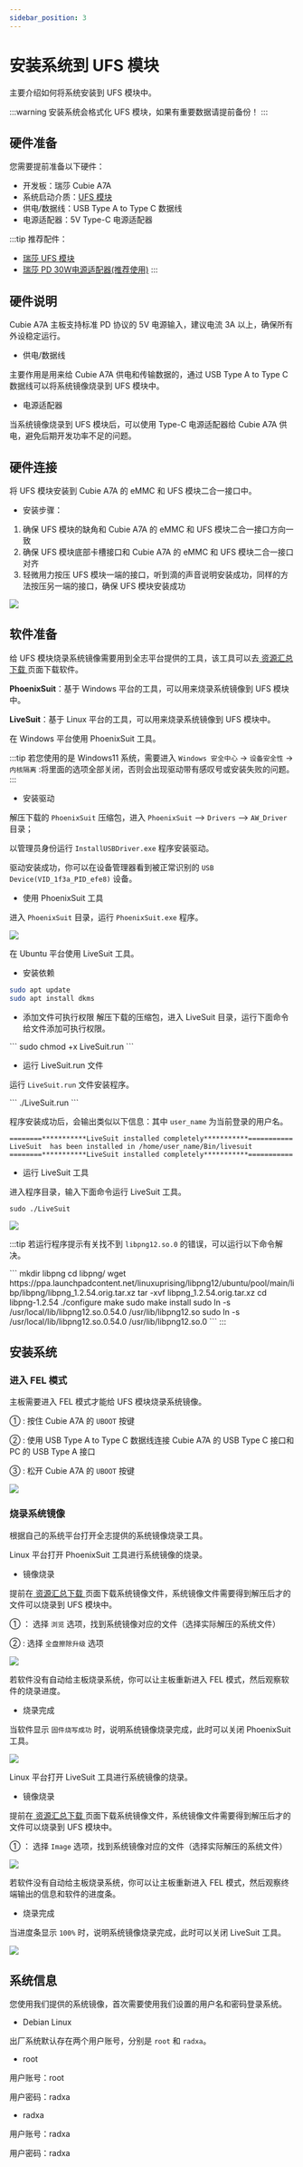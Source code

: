 ```yaml
---
sidebar_position: 3
---
```


# 安装系统到 UFS 模块

主要介绍如何将系统安装到 UFS 模块中。

:::warning
安装系统会格式化 UFS 模块，如果有重要数据请提前备份！
:::

## 硬件准备

您需要提前准备以下硬件：

- 开发板：瑞莎 Cubie A7A
- 系统启动介质：[UFS 模块](https://radxa.com/products/accessories/ufs-module)
- 供电/数据线：USB Type A to Type C 数据线
- 电源适配器：5V Type-C 电源适配器

:::tip
推荐配件：

- [瑞莎 UFS 模块](https://radxa.com/products/accessories/ufs-module)
- [瑞莎 PD 30W电源适配器(推荐使用)](https://radxa.com/products/accessories/power-pd-30w)
  :::

## 硬件说明

Cubie A7A 主板支持标准 PD 协议的 5V 电源输入，建议电流 3A 以上，确保所有外设稳定运行。

- 供电/数据线

主要作用是用来给 Cubie A7A 供电和传输数据的，通过 USB Type A to Type C 数据线可以将系统镜像烧录到 UFS 模块中。

- 电源适配器

当系统镜像烧录到 UFS 模块后，可以使用 Type-C 电源适配器给 Cubie A7A 供电，避免后期开发功率不足的问题。

## 硬件连接

将 UFS 模块安装到 Cubie A7A 的 eMMC 和 UFS 模块二合一接口中。

- 安装步骤：

1. 确保 UFS 模块的缺角和 Cubie A7A 的 eMMC 和 UFS 模块二合一接口方向一致
2. 确保 UFS 模块底部卡槽接口和 Cubie A7A 的 eMMC 和 UFS 模块二合一接口对齐
3. 轻微用力按压 UFS 模块一端的接口，听到滴的声音说明安装成功，同样的方法按压另一端的接口，确保 UFS 模块安装成功
<div style={{textAlign: 'center'}}>
  <img src="/img/cubie/a7a/a7a-ufs.webp" style={{width: '100%', maxWidth: '1200px'}} />
</div>

## 软件准备

给 UFS 模块烧录系统镜像需要用到全志平台提供的工具，该工具可以去[ 资源汇总下载 ](../../download)页面下载软件。

**PhoenixSuit**：基于 Windows 平台的工具，可以用来烧录系统镜像到 UFS 模块中。

**LiveSuit**：基于 Linux 平台的工具，可以用来烧录系统镜像到 UFS 模块中。

<Tabs queryString="platform">

<TabItem value="Windows">

在 Windows 平台使用 PhoenixSuit 工具。

:::tip
若您使用的是 Windows11 系统，需要进入 `Windows 安全中心` → `设备安全性` → `内核隔离` :将里面的选项全部关闭，否则会出现驱动带有感叹号或安装失败的问题。
:::

- 安装驱动

解压下载的 `PhoenixSuit` 压缩包，进入 `PhoenixSuit` --> `Drivers` --> `AW_Driver` 目录；

以管理员身份运行 `InstallUSBDriver.exe` 程序安装驱动。

驱动安装成功，你可以在设备管理器看到被正常识别的 `USB Device(VID_1f3a_PID_efe8)` 设备。

- 使用 PhoenixSuit 工具

进入 `PhoenixSuit` 目录，运行 `PhoenixSuit.exe` 程序。

<div style={{textAlign: 'center'}}>
  <img src="/img/cubie/a7a/a7a-phoenixsuit-windows-1.webp" style={{width: '80%', maxWidth: '1200px'}} />
</div>

</TabItem>

<TabItem value="Linux">

在 Ubuntu 平台使用 LiveSuit 工具。

- 安装依赖

```bash
sudo apt update
sudo apt install dkms
```

- 添加文件可执行权限
  解压下载的压缩包，进入 LiveSuit 目录，运行下面命令给文件添加可执行权限。

<NewCodeBlock tip="Host-Linux$" type="host">
```
sudo chmod +x LiveSuit.run
```
</NewCodeBlock>

- 运行 LiveSuit.run 文件

运行 `LiveSuit.run` 文件安装程序。

<NewCodeBlock tip="Host-Linux$" type="host">
```
./LiveSuit.run
```
</NewCodeBlock>

程序安装成功后，会输出类似以下信息：其中 `user_name` 为当前登录的用户名。

```
========***********LiveSuit installed completely***********===========
LiveSuit  has been installed in /home/user_name/Bin/livesuit
========***********LiveSuit installed completely***********===========
```

- 运行 LiveSuit 工具

进入程序目录，输入下面命令运行 LiveSuit 工具。
<NewCodeBlock tip="Host-Linux$" type="host">

```
sudo ./LiveSuit
```

</NewCodeBlock>

<div style={{textAlign: 'center'}}>
  <img src="/img/cubie/a7a/a7a-livesuit-linux-1.webp" style={{width: '80%', maxWidth: '1200px'}} />
</div>

:::tip
若运行程序提示有关找不到 `libpng12.so.0` 的错误，可以运行以下命令解决。

<NewCodeBlock tip="Host-Linux$" type="host">
```
mkdir libpng
cd libpng/
wget https://ppa.launchpadcontent.net/linuxuprising/libpng12/ubuntu/pool/main/libp/libpng/libpng_1.2.54.orig.tar.xz
tar -xvf libpng_1.2.54.orig.tar.xz
cd libpng-1.2.54
./configure
make
sudo make install
sudo ln -s /usr/local/lib/libpng12.so.0.54.0 /usr/lib/libpng12.so
sudo ln -s /usr/local/lib/libpng12.so.0.54.0 /usr/lib/libpng12.so.0
```
</NewCodeBlock>
:::

</TabItem>

</Tabs>

## 安装系统

### 进入 FEL 模式

主板需要进入 FEL 模式才能给 UFS 模块烧录系统镜像。

① : 按住 Cubie A7A 的 `UBOOT` 按键

② : 使用 USB Type A to Type C 数据线连接 Cubie A7A 的 USB Type C 接口和 PC 的 USB Type A 接口

③ : 松开 Cubie A7A 的 `UBOOT` 按键

<div style={{textAlign: 'center'}}>
  <img src="/img/cubie/a7a/a7a-write-mode.webp" style={{width: '100%', maxWidth: '1200px'}} />
</div>

### 烧录系统镜像

根据自己的系统平台打开全志提供的系统镜像烧录工具。

<Tabs queryString="platform">

<TabItem value="Windows">

Linux 平台打开 PhoenixSuit 工具进行系统镜像的烧录。

- 镜像烧录

提前在[ 资源汇总下载 ](../../download)页面下载系统镜像文件，系统镜像文件需要得到解压后才的文件可以烧录到 UFS 模块中。

① ： 选择 `浏览` 选项，找到系统镜像对应的文件（选择实际解压的系统文件）

② : 选择 `全盘擦除升级` 选项

<div style={{textAlign: 'center'}}>
  <img src="/img/cubie/a7a/a7a-phoenixsuit-windows-2.webp" style={{width: '80%', maxWidth: '1200px'}} />
</div>

若软件没有自动给主板烧录系统，你可以让主板重新进入 FEL 模式，然后观察软件的烧录进度。

- 烧录完成

当软件显示 `固件烧写成功` 时，说明系统镜像烧录完成，此时可以关闭 PhoenixSuit 工具。

<div style={{textAlign: 'center'}}>
  <img src="/img/cubie/a7a/a7a-phoenixsuit-windows-3.webp" style={{width: '80%', maxWidth: '1200px'}} />
</div>
</TabItem>

<TabItem value="Linux">

Linux 平台打开 LiveSuit 工具进行系统镜像的烧录。

- 镜像烧录

提前在[ 资源汇总下载 ](../../download)页面下载系统镜像文件，系统镜像文件需要得到解压后才的文件可以烧录到 UFS 模块中。

① ： 选择 `Image` 选项，找到系统镜像对应的文件（选择实际解压的系统文件）

<div style={{textAlign: 'center'}}>
  <img src="/img/cubie/a7a/a7a-livesuit-linux-2.webp" style={{width: '80%', maxWidth: '1200px'}} />
</div>

若软件没有自动给主板烧录系统，你可以让主板重新进入 FEL 模式，然后观察终端输出的信息和软件的进度条。

- 烧录完成

当进度条显示 `100%` 时，说明系统镜像烧录完成，此时可以关闭 LiveSuit 工具。

<div style={{textAlign: 'center'}}>
  <img src="/img/cubie/a7a/a7a-livesuit-linux-3.webp" style={{width: '80%', maxWidth: '1200px'}} />
</div>

</TabItem>

</Tabs>

## 系统信息

您使用我们提供的系统镜像，首次需要使用我们设置的用户名和密码登录系统。

- Debian Linux

出厂系统默认存在两个用户账号，分别是 `root` 和 `radxa`。

- root

用户账号：root

用户密码：radxa

- radxa

用户账号：radxa

用户密码：radxa
